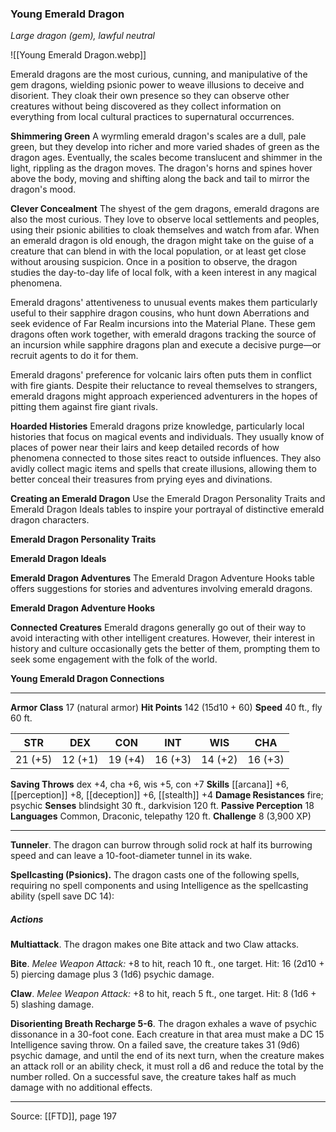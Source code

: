 ### Young Emerald Dragon
_Large dragon (gem), lawful neutral_

![[Young Emerald Dragon.webp]]

Emerald dragons are the most curious, cunning, and manipulative of the gem dragons, wielding psionic power to weave illusions to deceive and disorient. They cloak their own presence so they can observe other creatures without being discovered as they collect information on everything from local cultural practices to supernatural occurrences.


**Shimmering Green** A wyrmling emerald dragon's scales are a dull, pale green, but they develop into richer and more varied shades of green as the dragon ages. Eventually, the scales become translucent and shimmer in the light, rippling as the dragon moves. The dragon's horns and spines hover above the body, moving and shifting along the back and tail to mirror the dragon's mood.


**Clever Concealment** The shyest of the gem dragons, emerald dragons are also the most curious. They love to observe local settlements and peoples, using their psionic abilities to cloak themselves and watch from afar. When an emerald dragon is old enough, the dragon might take on the guise of a creature that can blend in with the local population, or at least get close without arousing suspicion. Once in a position to observe, the dragon studies the day-to-day life of local folk, with a keen interest in any magical phenomena.

Emerald dragons' attentiveness to unusual events makes them particularly useful to their sapphire dragon cousins, who hunt down Aberrations and seek evidence of Far Realm incursions into the Material Plane. These gem dragons often work together, with emerald dragons tracking the source of an incursion while sapphire dragons plan and execute a decisive purge—or recruit agents to do it for them.

Emerald dragons' preference for volcanic lairs often puts them in conflict with fire giants. Despite their reluctance to reveal themselves to strangers, emerald dragons might approach experienced adventurers in the hopes of pitting them against fire giant rivals.


**Hoarded Histories** Emerald dragons prize knowledge, particularly local histories that focus on magical events and individuals. They usually know of places of power near their lairs and keep detailed records of how phenomena connected to those sites react to outside influences. They also avidly collect magic items and spells that create illusions, allowing them to better conceal their treasures from prying eyes and divinations.


**Creating an Emerald Dragon** Use the Emerald Dragon Personality Traits and Emerald Dragon Ideals tables to inspire your portrayal of distinctive emerald dragon characters.

**Emerald Dragon Personality Traits** 


**Emerald Dragon Ideals** 



**Emerald Dragon Adventures** The Emerald Dragon Adventure Hooks table offers suggestions for stories and adventures involving emerald dragons.

**Emerald Dragon Adventure Hooks** 


**Connected Creatures** Emerald dragons generally go out of their way to avoid interacting with other intelligent creatures. However, their interest in history and culture occasionally gets the better of them, prompting them to seek some engagement with the folk of the world.


**Young Emerald Dragon Connections** 






---

**Armor Class** 17 (natural armor)
**Hit Points** 142 (15d10 + 60)
**Speed** 40 ft., fly 60 ft.

| STR     | DEX     | CON     | INT     | WIS     | CHA     |
|---------|---------|---------|---------|---------|---------|
| 21 (+5) | 12 (+1) | 19 (+4) | 16 (+3) | 14 (+2) | 16 (+3) |

**Saving Throws** dex +4, cha +6, wis +5, con +7
**Skills** [[arcana]] +6, [[perception]] +8, [[deception]] +6, [[stealth]] +4
**Damage Resistances** fire; psychic
**Senses** blindsight 30 ft., darkvision 120 ft.
**Passive Perception** 18
**Languages** Common, Draconic, telepathy 120 ft.
**Challenge** 8 (3,900 XP)

---

**Tunneler**. The dragon can burrow through solid rock at half its burrowing speed and can leave a 10-foot-diameter tunnel in its wake.

**Spellcasting (Psionics).** The dragon casts one of the following spells, requiring no spell components and using Intelligence as the spellcasting ability (spell save DC 14):

##### Actions
**Multiattack**. The dragon makes one Bite attack and two Claw attacks.

**Bite**. _Melee Weapon Attack:_ +8 to hit, reach 10 ft., one target. Hit: 16 (2d10 + 5) piercing damage plus 3 (1d6) psychic damage.

**Claw**. _Melee Weapon Attack:_ +8 to hit, reach 5 ft., one target. Hit: 8 (1d6 + 5) slashing damage.

**Disorienting Breath Recharge 5-6**. The dragon exhales a wave of psychic dissonance in a 30-foot cone. Each creature in that area must make a DC 15 Intelligence saving throw. On a failed save, the creature takes 31 (9d6) psychic damage, and until the end of its next turn, when the creature makes an attack roll or an ability check, it must roll a d6 and reduce the total by the number rolled. On a successful save, the creature takes half as much damage with no additional effects.


---

Source: [[FTD]], page 197